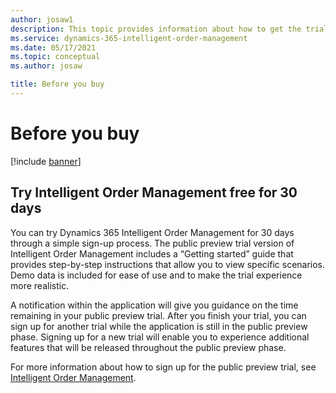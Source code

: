 ```yaml
---
author: josaw1
description: This topic provides information about how to get the trial version of Dynamics 365 Intelligent Order Management.
ms.service: dynamics-365-intelligent-order-management
ms.date: 05/17/2021
ms.topic: conceptual
ms.author: josaw

title: Before you buy
---
```



# Before you buy

[!include [banner](includes/banner.md)]


## Try Intelligent Order Management free for 30 days 

You can try Dynamics 365 Intelligent Order Management for 30 days through a simple sign-up process. The public preview trial version of Intelligent Order Management includes a “Getting started” guide that provides step-by-step instructions that allow you to view specific scenarios. Demo data is included for ease of use and to make the trial experience more realistic. 

A notification within the application will give you guidance on the time remaining in your public preview trial. After you finish your trial, you can sign up for another trial while the application is still in the public preview phase. Signing up for a new trial will enable you to experience additional features that will be released throughout the public preview phase. 

For more information about how to sign up for the public preview trial, see [Intelligent Order Management](https://dynamics.microsoft.com/intelligent-order-management/). 
